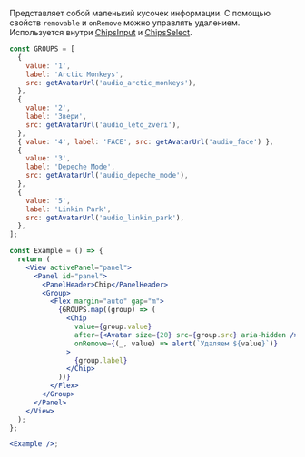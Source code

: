 Представляет собой маленький кусочек информации. С помощью свойств `removable` и `onRemove` можно
управлять удалением. Используется внутри [ChipsInput](#!/ChipsInput) и [ChipsSelect](#!/ChipsSelect).

```jsx
const GROUPS = [
  {
    value: '1',
    label: 'Arctic Monkeys',
    src: getAvatarUrl('audio_arctic_monkeys'),
  },
  {
    value: '2',
    label: 'Звери',
    src: getAvatarUrl('audio_leto_zveri'),
  },
  { value: '4', label: 'FACE', src: getAvatarUrl('audio_face') },
  {
    value: '3',
    label: 'Depeche Mode',
    src: getAvatarUrl('audio_depeche_mode'),
  },
  {
    value: '5',
    label: 'Linkin Park',
    src: getAvatarUrl('audio_linkin_park'),
  },
];

const Example = () => {
  return (
    <View activePanel="panel">
      <Panel id="panel">
        <PanelHeader>Chip</PanelHeader>
        <Group>
          <Flex margin="auto" gap="m">
            {GROUPS.map((group) => (
              <Chip
                value={group.value}
                after={<Avatar size={20} src={group.src} aria-hidden />}
                onRemove={(_, value) => alert(`Удаляем ${value}`)}
              >
                {group.label}
              </Chip>
            ))}
          </Flex>
        </Group>
      </Panel>
    </View>
  );
};

<Example />;
```
